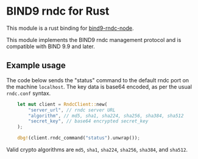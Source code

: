 # BIND9 rndc for Rust

This module is a rust binding for [bind9-rndc-node](https://github.com/isc-projects/bind9-rndc-node/tree/master).

This module implements the BIND9 rndc management protocol and is
compatible with BIND 9.9 and later.

## Example usage

The code below sends the "status" command to the default rndc port
on the machine `localhost`. The key data is base64 encoded, as per
the usual `rndc.conf` syntax.

```rust
    let mut client = RndcClient::new(
        "server_url", // rndc server URL
        "algorithm", // md5, sha1, sha224, sha256, sha384, sha512
        "secret_key", // base64 encrypted secret_key
    );

    dbg!(client.rndc_command("status").unwrap());
```

Valid crypto algorithms are `md5`, `sha1`, `sha224`, `sha256`,
`sha384`, and `sha512`.

